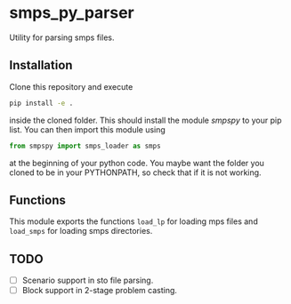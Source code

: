 # smps_py_parser
Utility for parsing smps files.
## Installation
Clone this repository and execute
```bash
pip install -e .
```
inside the cloned folder. This should install the module *smpspy* to your pip list. You can then import this module using
```python
from smpspy import smps_loader as smps
```
at the beginning of your python code.
You maybe want the folder you cloned to be in your PYTHONPATH, so check that if it is not working.
## Functions
This module exports the functions `load_lp` for loading mps files and `load_smps` for loading smps directories.
## TODO
- [ ] Scenario support in sto file parsing.
- [ ] Block support in 2-stage problem casting.
